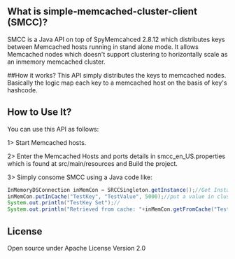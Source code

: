 ## What is simple-memcached-cluster-client (SMCC)?
SMCC is a Java API on top of SpyMemcahced 2.8.12 which distributes keys between Memcached hosts running in stand alone mode. It allows Memcached nodes which doesn't support clustering to horizontally scale as an inmemory memcached cluster.

##How it works?
This API simply distributes the keys to memcached nodes. Basically the logic map each key to a memcached host on the basis of key's hashcode.

## How to Use It?
You can use this API as follows:

1> Start Memcached hosts.

2> Enter the Memcached Hosts and ports details in smcc_en_US.properties which is found at src/main/resources and Build the project.

3> Simply consome SMCC using a Java code like:

```java
InMemoryDSConnection inMemCon = SRCCSingleton.getInstance();//Get Instance and initialize cluster connection
inMemCon.putInCache("TestKey", "TestValue", 5000);//put a value in cluster
System.out.println("TestKey Set");//
System.out.println("Retrieved from cache: "+inMemCon.getFromCache("TestKey"));//get the value back from the cluster
```

## License
Open source under Apache License Version 2.0
